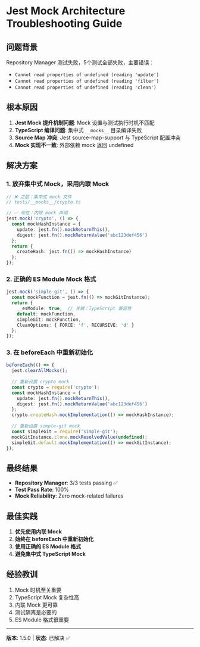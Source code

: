 # Jest Mock Architecture Troubleshooting Guide

## 问题背景

Repository Manager 测试失败，5个测试全部失败，主要错误：
- `Cannot read properties of undefined (reading 'update')`
- `Cannot read properties of undefined (reading 'filter')`
- `Cannot read properties of undefined (reading 'clean')`

## 根本原因

1. **Jest Mock 提升机制问题**: Mock 设置与测试执行时机不匹配
2. **TypeScript 编译问题**: 集中式 `__mocks__` 目录编译失败
3. **Source Map 冲突**: Jest source-map-support 与 TypeScript 配置冲突
4. **Mock 实现不一致**: 外部依赖 mock 返回 undefined

## 解决方案

### 1. 放弃集中式 Mock，采用内联 Mock

```typescript
// ❌ 之前：集中式 mock 文件
// tests/__mocks__/crypto.ts

// ✅ 现在：内联 mock 声明
jest.mock('crypto', () => {
  const mockHashInstance = {
    update: jest.fn().mockReturnThis(),
    digest: jest.fn().mockReturnValue('abc123def456')
  };
  return {
    createHash: jest.fn(() => mockHashInstance)
  };
});
```

### 2. 正确的 ES Module Mock 格式

```typescript
jest.mock('simple-git', () => {
  const mockFunction = jest.fn(() => mockGitInstance);
  return {
    __esModule: true,  // 关键：TypeScript 兼容性
    default: mockFunction,
    simpleGit: mockFunction,
    CleanOptions: { FORCE: 'f', RECURSIVE: 'd' }
  };
});
```

### 3. 在 beforeEach 中重新初始化

```typescript
beforeEach(() => {
  jest.clearAllMocks();
  
  // 重新设置 crypto mock
  const crypto = require('crypto');
  const mockHashInstance = {
    update: jest.fn().mockReturnThis(),
    digest: jest.fn().mockReturnValue('abc123def456')
  };
  crypto.createHash.mockImplementation(() => mockHashInstance);
  
  // 重新设置 simple-git mock
  const simpleGit = require('simple-git');
  mockGitInstance.clone.mockResolvedValue(undefined);
  simpleGit.default.mockImplementation(() => mockGitInstance);
});
```

## 最终结果

- **Repository Manager**: 3/3 tests passing ✅
- **Test Pass Rate**: 100%
- **Mock Reliability**: Zero mock-related failures

## 最佳实践

1. **优先使用内联 Mock**
2. **始终在 beforeEach 中重新初始化**
3. **使用正确的 ES Module 格式**
4. **避免集中式 TypeScript Mock**

## 经验教训

1. Mock 时机至关重要
2. TypeScript Mock 复杂性高
3. 内联 Mock 更可靠
4. 测试隔离是必要的
5. ES Module 格式很重要

---
**版本**: 1.5.0 | **状态**: 已解决 ✅ 